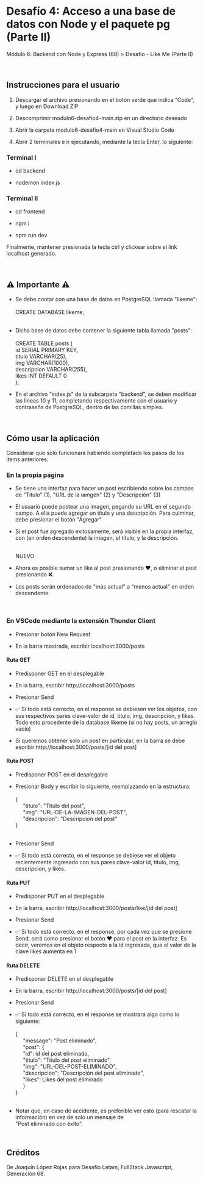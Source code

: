 <h1>Desafío 4: Acceso a una base de datos con Node y el paquete pg (Parte II)</h1>
<p>Módulo 6: Backend con Node y Express (68) > Desafío - Like Me (Parte II)<br></p><br>

<h2>Instrucciones para el usuario</h2>

<ol>
  <li><p>Descargar el archivo presionando en el botón verde que indica "Code", y luego en Download ZIP</p></li>
  <li><p>Descomprimir modulo6-desafio4-main.zip en un directorio deseado</p></li>
  <li><p>Abrir la carpeta modulo6-desafio4-main en Visual Studio Code</p></li>
  <li><p>Abrir 2 terminales e ir ejecutando, mediante la tecla Enter, lo siguiente:</p></li>
</ol>

<h3>Terminal I</h3>
<ul>
  <li><p>cd backend</p></li>
  <li><p>nodemon index.js</p></li>
</ul>

<h3>Terminal II</h3>
<ul>
  <li><p>cd frontend</p></li>
  <li><p>npm i</p></li>
  <li><p>npm run dev</p></li>
</ul>
<p>Finalmente, mantener presionada la tecla ctrl y clickear sobre el link localhost generado.<br></p><br>

<h2>⚠️ Importante ⚠️</h2>
<ul>
  
  <li><p>Se debe contar con una base de datos en PostgreSQL llamada "likeme":<br><br> 
    CREATE DATABASE likeme;<br><br>
</p></li>
  
  <li><p>Dicha base de datos debe contener la siguiente tabla llamada "posts": <br> <br> 
    CREATE TABLE posts ( <br>
    id SERIAL PRIMARY KEY, <br>
    titulo VARCHAR(25), <br>
    img VARCHAR(1000), <br>
    descripcion VARCHAR(255), <br>
    likes INT DEFAULT 0 <br>
);	 
</p></li>

<li><p>En el archivo "index.js" de la subcarpeta "backend", se deben modificar las lineas 10 y 11, completando respectivamente con el usuario y contraseña de PostgreSQL, dentro de las comillas simples.<br></p></li>  
</ul><br>

<h2>Cómo usar la aplicación</h2>
<p>Considerar que solo funcionará habiendo completado los pasos de los items anteriores:</p>

<h3>En la propia página</h3>
<ul>
  <li><p>Se tiene una interfaz para hacer un post escribiendo sobre los campos de "Título" (1), "URL de la iamgen" (2) y "Descripción" (3)</p></li>
  <li><p>El usuario puede postear una imagen, pegando su URL en el segundo campo. A ella puede agregar un título y una descripción. Para culminar, debe presionar el botón "Agregar"</p></li>
  <li><p>Si el post fue agregado exitosamente, será visible en la propia interfaz, con (en orden descendente) la imagen, el título, y la descripción.<br></p></li>
  <p><br>NUEVO:</p>
  <li><p> Ahora es posible sumar un like al post presionando ❤️, o eliminar el post presionando ❌.<br></p></li>
  <li><p>Los posts serán ordenados de "más actual" a "menos actual" en orden descendente.</p></li>
</ul><br>

<h3>En VSCode mediante la extensión Thunder Client</h3>
<ul>
  <li><p>Presionar botón New Request</p></li>
  <li><p>En la barra mostrada, escribir localhost:3000/posts</p></li>
</ul>

<h4>Ruta GET</h4>
<ul>
  <li><p>Predisponer GET en el desplegable</p></li>
  <li><p>En la barra, escribir http://localhost:3000/posts</p></li>
  <li><p>Presionar Send</p></li>
  <li><p>✅ Si todo está correcto, en el response se debiesen ver los objetos, con sus respectivos pares clave-valor de id, titulo, img, descripcion, y likes. Todo esto procedente de la database likeme (si no hay posts, un arreglo vacío)</p></li>
  <li><p>Si queremos obtener solo un post en particular, en la barra se debe escribir http://localhost:3000/posts/[id del post]</p></li>
</ul>

<h4>Ruta POST</h4>
<ul>
  <li><p>Predisponer POST en el desplegable</p></li>
  <li><p>Presionar Body y escribir lo siguiente, reemplazando en la estructura:<br><br>
  {<br>
  &nbsp;&nbsp;&nbsp;&nbsp;&nbsp;"titulo": "Titulo del post",<br>
  &nbsp;&nbsp;&nbsp;&nbsp;&nbsp;"img": "URL-DE-LA-IMAGEN-DEL-POST",<br>
  &nbsp;&nbsp;&nbsp;&nbsp;&nbsp;"descripcion": "Descripcion del post"<br>
}<br><br>
</p></li>
  <li><p>Presionar Send</p></li>
  <li><p>✅ Si todo está correcto, en el response se debiese ver el objeto recientemente ingresado con sus pares clave-valor id, titulo, img, descripcion, y likes.</p></li>
</ul>

<h4>Ruta PUT</h4>
<ul>
  <li><p>Predisponer PUT en el desplegable</p></li>
  <li><p>En la barra, escribir http://localhost:3000/posts/like/[id del post]</p></li>
  <li><p>Presionar Send</p></li>
  <li><p>✅ Si todo está correcto, en el response, por cada vez que se presione Send, será como presionar el botón ❤️ para el post en la interfaz. Es decir, veremos en el objeto respecto a la id ingresada, que el valor de la clave likes aumenta en 1</p></li>
</ul>

<h4>Ruta DELETE</h4>
<ul>
  <li><p>Predisponer DELETE en el desplegable</p></li>
  <li><p>En la barra, escribir http://localhost:3000/posts/[id del post]</p></li>
  <li><p>Presionar Send</p></li>
  <li><p>✅ Si todo está correcto, en el response se mostrará algo como lo siguiente:<br><br>
  {<br>
    &nbsp;&nbsp;&nbsp;&nbsp;&nbsp;"message": "Post eliminado",<br>
    &nbsp;&nbsp;&nbsp;&nbsp;&nbsp;"post": {<br>
    &nbsp;&nbsp;&nbsp;&nbsp;&nbsp;"id": id del post eliminado,<br>
    &nbsp;&nbsp;&nbsp;&nbsp;&nbsp;"titulo": "Titulo del post eliminado",<br>
    &nbsp;&nbsp;&nbsp;&nbsp;&nbsp;"img": "URL-DEL-POST-ELIMINADO",<br>
    &nbsp;&nbsp;&nbsp;&nbsp;&nbsp;"descripcion": "Descripción del post eliminado",<br>
    &nbsp;&nbsp;&nbsp;&nbsp;&nbsp;"likes": Likes del post eliminado<br>
  &nbsp;&nbsp;&nbsp;&nbsp;&nbsp;}<br>
}<br><br>
  </p></li>
  <li><p>Notar que, en caso de accidente, es preferible ver esto (para rescatar la información) en vez de solo un mensaje de <br>"Post eliminado con éxito".</p></li>
</ul>

<h2><br>Créditos</h2>
<p>De Joaquín López Rojas para Desafío Latam, FullStack Javascript, Generación 68.</p>

